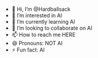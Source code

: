 - 👋 Hi, I’m @Hardballsack
- 👀 I’m interested in AI
- 🌱 I’m currently learning AI
- 💞️ I’m looking to collaborate on AI
- 📫 How to reach me HERE
- 😄 Pronouns: NOT AI
- ⚡ Fun fact: AI

<!---
Hardballsack/Hardballsack is a ✨ special ✨ repository because its `README.md` (this file) appears on your GitHub profile.
You can click the Preview link to take a look at your changes.
--->
